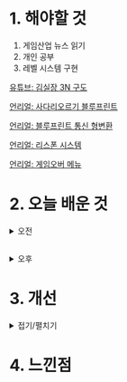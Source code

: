 
# 1. 해야할 것

1. 게임산업 뉴스 읽기 
2. 개인 공부  
3. 레벨 시스템 구현

[유튜브: 김실장 3N 구도](https://www.youtube.com/watch?v=gVISCpUAyHY)

[언리얼: 사다리오르기 블루프린트](https://www.youtube.com/watch?v=ENux2q8sjoQ)

[언리얼: 블루프린트 통신 형변환](https://dev.epicgames.com/community/learning/courses/D2r/unreal-engine-791723/YZar/unreal-engine-b7b855)

[언리얼: 리스폰 시스템](https://www.youtube.com/watch?v=rHli1ov4ovo)

[언리얼: 게임오버 메뉴](https://www.youtube.com/watch?v=ZpQmL_TzSPo)

# 2. 오늘 배운 것

<details>
<summary>오전</summary>

## 오늘의 뉴스


■ 닌텐도 인디 월드 쇼케이스, 한국어 타이틀 12종 공개
한국 닌텐도가 17일 밤 진행된 '닌텐도 인디 월드 쇼케이스'를 통해 타이틀 12종을 정리했습니다. 실 행사에서는 이보다 더 많은 양의 타이틀이 공개되었으나 정리한 12종의 타이틀은 모두 한국어를 지원합니다. 12종의 타이틀은 다음과 같습니다. 8번 출구, 불과 얼음의 춤, Refind Self: 성격 진단 게임, 모두와 함께하는 MACHI KORO, 브레드와 프레드, SCHiM, 보우:월하의 청연, 사그레스(Sagres), Lorelei and the Laser Eyes, Arranger: A Role-Puzzling Adventure, Sticky Business, Shanghai Summer 입니다.

■ 경기권 최대 게임쇼 'PlayX4', 사전등록 시작 
오는 5월 23일부터 4일 간, 일산 킨텍스(KINTEX)에서 진행되는 경기권 최대 게임쇼 'PlayX4'가 사전 등록을 시작했습니다. 사전 등록은 금일(4월 18일)부터 행사 전날인 5월 22일 오후 5시까지 진행되며, 사전등록 시 현장 참관객 대기줄이 아닌 별도의 입장 대기줄을 통해 보다 빠르게 전시장에 입장할 수 있습니다.

■ '페르소나5: 더 팬텀X', 18일 정식 출시
'P5X'는 개발사 퍼펙트월드가 원작 개발사인 아틀러스(ATLUS)와의 긴밀한 협업을 통해 만들었습니다. 퍼펙트월드는 세계관 설정을 지키면서도 트렌디한 게임을 만드는데 총력을 기울였으며, 동시에 기존과 다른 게임 경험을 제공하고자 힘썼다고 전했습니다.

■ 미국 모바일 시장, 1분기 수익 약 8조 8천억 원... 팬데믹 이후 최고치
데이터 분석 기업 '센서타워'가 2024년 1분기 미국 시장을 분석한 '미국 모바일 게임 시장 인사이트'를 발표했습니다. COVID-19 팬데믹 당시 활동적인 취미 활동 대부분이 봉쇄되고, 가내 여가가 대세가 되었을 무렵 미국 내 모바일 게임 시장은 굉장한 속도로 성장했습니다. 2022년에 이르러 전체 수익이 하락하면서 이전의 성장세가 팬데믹으로 인한 일시적 성장이란 인상을 주었으나, 2023년부터 다시 안정화에 접어들어 올해 상반기는 팬데믹 이후 사상 최고치를 경신했습니다.

■ 넵튠, 광고 플랫폼 사업 거래액 708억 원 달성
넵튠은 지난해 광고 플랫폼 사업 부문 거래액이 전년 대비 16% 상승한 총 708억원을 달성했다고 밝혔습니다. 넵튠은 2022년 수익화 플랫폼 애드엑스와 애드파이를 운영하는 '애드엑스'를 인수한 이후 지난해에는 디지털 마케팅 전문기업 '리메이크디지털'을 인수함으로써 모바일 게임·앱 개발사에 필요한 B2B 서비스 플랫폼 사업을 지속적으로 확장해 왔습니다.

■ 영웅 잠금 없어진 '오버워치2', 10시즌 개시 
블리자드 엔터테인먼트의 팀 기반 슈터 '오버워치2'가 '모험의 세계로'라는 테마로 열 번째 시즌을 시작했습니다. 또한, 이번 시즌부터는 게임 모드와 무관하게 모든 영웅을 자유롭게 사용 가능하게끔 바뀜으로서 별도로 영 웅을 해제할 필요 없이 사용할 수 있습니다.

■ 데블위딘:삿갓’, 얼리억세스 기념 '악귀를 벤닭' 제공
뉴코어 게임즈(대표 이만재)는 멀티 플랫폼 2.5D 스타일리시 액션 어드벤처 게임 '데블위딘:삿갓(The Devil Within: Satgat)'의 얼리 액세스(Early Access, 앞서 해보기) 버전 출시를 기념하고, 많은 유저들의 관심에 보답하는 의미의 스페셜 아이템 '악귀를 벤닭'을 제공한다고 오늘 밝혔습니다. 4월 16일, 패치를 통해 게임에 신규 적용된 악귀를 벤닭은 악귀들에게 먹혀 죽어갔던 수많은 닭들의 원혼이 깃들여진 검으로, 검의 날이 세워진 검신 위치가 우는 닭인형으로 유명한 캐릭터 형태로 제작됐으며, 진중한 주인공인 '김립'이 무기를 들고 서있거나, 무기를 휘두를 때 모습은 유저들에게 자연스러운 웃음을 선사해 줍니다.

■ 유니티 슈퍼소닉, '슈퍼스프링' 콘테스트 개최
유니티(NYSE: U)의 퍼블리싱 솔루션 '유니티 슈퍼소닉(Supersonic from Unity)'이 퍼즐, 시뮬레이션, 러너 게임을 개발 중인 전 세계 게임 개발자들을 대상으로 '슈퍼스프링(SuperSpring)' 콘테스트를 개최한다고 금일 공식 발표했습니다. 유니티 슈퍼소닉 측은 콘테스트에서 테스트되는 모든 프로토타입에 300달러의 상금을 제공하며, 콘테스트 기간 중, 혹은 콘테스트 결과로 퍼블리싱되는 모든 게임에 최소 20만 달러를 지급할 예정입니다.     

■ 증강현실 액션RPG '빌딩앤파이터', 6월 12일 서비스 종료 
지난해 10월 서비스를 시작한 에이스톰의 GPS 기반 증강현실 액션 RPG '빌딩앤파이터'가 오는 6월 서비스를 종료합니다. 개발팀은 4월 17일, 넥슨 포럼을 통해 빌딩앤파이터의 서비스 종료 소식을 알렸습니다.


## 사다리 만들기

![image](https://github.com/JM94Ent/TIL-WIL/assets/143363550/766a8000-8d2a-4d99-b3c6-1329e17e3edc)

### BP_thirdpersoncharacter

![image](https://github.com/JM94Ent/TIL-WIL/assets/143363550/90aeecfb-2532-423d-8adc-80fc81078feb)

![image](https://github.com/JM94Ent/TIL-WIL/assets/143363550/2c31b20e-b8ba-4228-9c1d-bfb7b847cb57)


### BP_ladder

![image](https://github.com/JM94Ent/TIL-WIL/assets/143363550/24551a43-53fa-44d6-a2a3-92b2515abf70)


</details>

##

<details>
<summary>오후</summary>

## 리스폰
### thirdperson_Gamemode

![image](https://github.com/JM94Ent/TIL-WIL/assets/143363550/6cf48874-a3a0-4a70-9304-bca2313411ec)

### thirdperson_character

![image](https://github.com/JM94Ent/TIL-WIL/assets/143363550/aad5d760-4db6-4fd5-895d-48fd353942f7)

### respawn_Point

![image](https://github.com/JM94Ent/TIL-WIL/assets/143363550/90da78ac-df37-44cd-8ff5-78387e094db0)


## 게임오버
</details>




# 3. 개선


<details>
<summary>접기/펼치기</summary>


</details>



# 4. 느낀점


